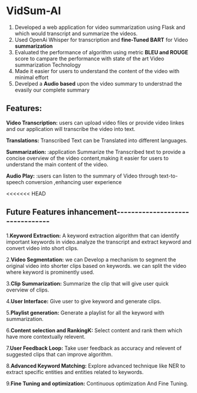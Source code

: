 # VidSum-AI

1. Developed a web application for video summarization using Flask and which would transcript and summarize the videos.
2. Used OpenAi Whisper for transcription and **fine-Tuned BART** for Video **summarization** 
3. Evaluated the performance of algorithm using metric  **BLEU and ROUGE** score to campare the performance with state of the art Video summarization Technology
4. Made it easier for users to understand the content of the video with minimal effort
5. Develped a **Audio based** upon the video summary to understnad the evasily our complete summary 


## Features:
**Video Transcription:** users can upload video files or provide video linkes and our application will transcribe the video into text.

**Translations:** Transcribed Text can be Translated into different languages.

**Summarization:** :application Summarize the Transcribed text to provide a concise overview of the video content,making it easier for users to understand the main content of the video.

**Audio Play:** :users can listen to the summary of Video through text-to-speech conversion ,enhancing user experience

<<<<<<< HEAD
## Future Features inhancement--------------------------------
1.**Keyword Extraction:** A keyword extraction algorithm that can identify important keywords in video.analyze the transcript and extract keyword and convert video into short clips.

2.**Video Segmentation:** we can Develop a mechanism to segment the original video into shorter clips based on keywords. we can split the video
where keyword is prominently used.

3.**Clip Summarization:** Summarize the clip that will give user quick overview of clips.

4.**User Interface:** Give user to give keyword and generate clips.

5.**Playlist generation:** Generate a playlist for all the keyword with summarization.

6.**Content selection and RankingK:** Select content and rank them which have more contextually relevent.

7.**User Feedback Loop:** Take user feedback as accuracy and relevent of suggested clips  that can improve algorithm.

8.**Advanced Keyword Matching:** Explore advanced technique like NER to extract specific entities and entities related to keywords.

9.**Fine Tuning and optimization:** Continuous optimization And Fine Tuning.

